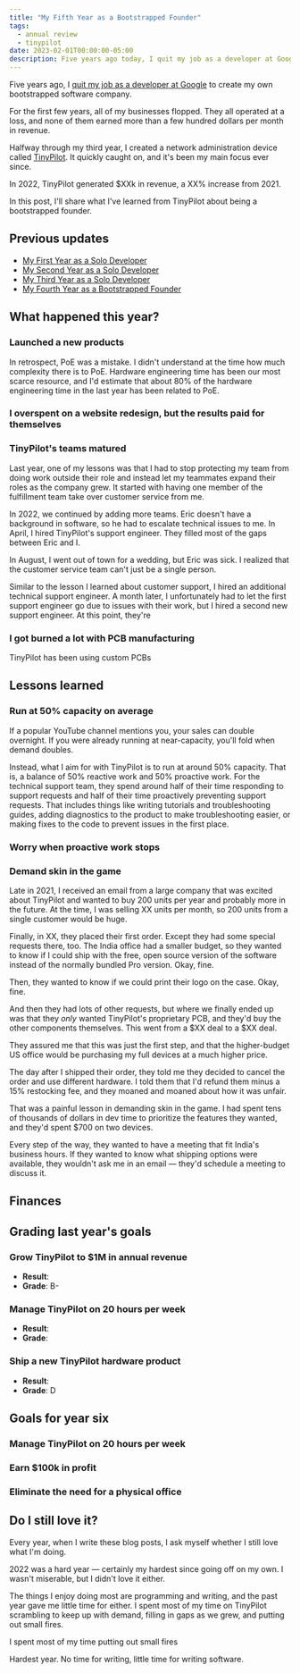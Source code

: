 ```yaml
---
title: "My Fifth Year as a Bootstrapped Founder"
tags:
  - annual review
  - tinypilot
date: 2023-02-01T00:00:00-05:00
description: Five years ago today, I quit my job as a developer at Google to create my own self-funded software business. This is a review of my last year and what I've learned so far about bootstrapping software businesses.
---
```


Five years ago, I [quit my job as a developer at Google](/why-i-quit-google/) to create my own bootstrapped software company.

For the first few years, all of my businesses flopped. They all operated at a loss, and none of them earned more than a few hundred dollars per month in revenue.

Halfway through my third year, I created a network administration device called [TinyPilot](https://tinypilotkvm.com). It quickly caught on, and it's been my main focus ever since.

In 2022, TinyPilot generated $XXk in revenue, a XX% increase from 2021.

In this post, I'll share what I've learned from TinyPilot about being a bootstrapped founder.

## Previous updates

- [My First Year as a Solo Developer](/solo-developer-year-1/)
- [My Second Year as a Solo Developer](/solo-developer-year-2/)
- [My Third Year as a Solo Developer](/solo-developer-year-3/)
- [My Fourth Year as a Bootstrapped Founder](/solo-developer-year-4/)

## What happened this year?

### Launched a new products

In retrospect, PoE was a mistake. I didn't understand at the time how much complexity there is to PoE. Hardware engineering time has been our most scarce resource, and I'd estimate that about 80% of the hardware engineering time in the last year has been related to PoE.

### I overspent on a website redesign, but the results paid for themselves

### TinyPilot's teams matured

Last year, one of my lessons was that I had to stop protecting my team from doing work outside their role and instead let my teammates expand their roles as the company grew. It started with having one member of the fulfillment team take over customer service from me.

In 2022, we continued by adding more teams. Eric doesn't have a background in software, so he had to escalate technical issues to me. In April, I hired TinyPilot's support engineer. They filled most of the gaps between Eric and I.

In August, I went out of town for a wedding, but Eric was sick. I realized that the customer service team can't just be a single person.

Similar to the lesson I learned about customer support, I hired an additional technical support engineer. A month later, I unfortunately had to let the first support engineer go due to issues with their work, but I hired a second new support engineer. At this point, they're

### I got burned a lot with PCB manufacturing

TinyPilot has been using custom PCBs

## Lessons learned

### Run at 50% capacity on average

If a popular YouTube channel mentions you, your sales can double overnight. If you were already running at near-capacity, you'll fold when demand doubles.

Instead, what I aim for with TinyPilot is to run at around 50% capacity. That is, a balance of 50% reactive work and 50% proactive work. For the technical support team, they spend around half of their time responding to support requests and half of their time proactively preventing support requests. That includes things like writing tutorials and troubleshooting guides, adding diagnostics to the product to make troubleshooting easier, or making fixes to the code to prevent issues in the first place.

### Worry when proactive work stops

### Demand skin in the game

Late in 2021, I received an email from a large company that was excited about TinyPilot and wanted to buy 200 units per year and probably more in the future. At the time, I was selling XX units per month, so 200 units from a single customer would be huge.

Finally, in XX, they placed their first order. Except they had some special requests there, too. The India office had a smaller budget, so they wanted to know if I could ship with the free, open source version of the software instead of the normally bundled Pro version. Okay, fine.

Then, they wanted to know if we could print their logo on the case. Okay, fine.

And then they had lots of other requests, but where we finally ended up was that they _only_ wanted TinyPilot's proprietary PCB, and they'd buy the other components themselves. This went from a $XX deal to a $XX deal.

They assured me that this was just the first step, and that the higher-budget US office would be purchasing my full devices at a much higher price.

The day after I shipped their order, they told me they decided to cancel the order and use different hardware. I told them that I'd refund them minus a 15% restocking fee, and they moaned and moaned about how it was unfair.

That was a painful lesson in demanding skin in the game. I had spent tens of thousands of dollars in dev time to prioritize the features they wanted, and they'd spent $700 on two devices.

Every step of the way, they wanted to have a meeting that fit India's business hours. If they wanted to know what shipping options were available, they wouldn't ask me in an email &mdash; they'd schedule a meeting to discuss it.

## Finances

## Grading last year's goals

### Grow TinyPilot to $1M in annual revenue

- **Result**:
- **Grade**: B-

### Manage TinyPilot on 20 hours per week

- **Result**:
- **Grade**:

### Ship a new TinyPilot hardware product

- **Result**:
- **Grade**: D

## Goals for year six

### Manage TinyPilot on 20 hours per week

### Earn $100k in profit

### Eliminate the need for a physical office

## Do I still love it?

Every year, when I write these blog posts, I ask myself whether I still love what I'm doing.

2022 was a hard year &mdash; certainly my hardest since going off on my own. I wasn't miserable, but I didn't love it either.

The things I enjoy doing most are programming and writing, and the past year gave me little time for either. I spent most of my time on TinyPilot scrambling to keep up with demand, filling in gaps as we grew, and putting out small fires.

I spent most of my time putting out small fires

Hardest year. No time for writing, little time for writing software.
